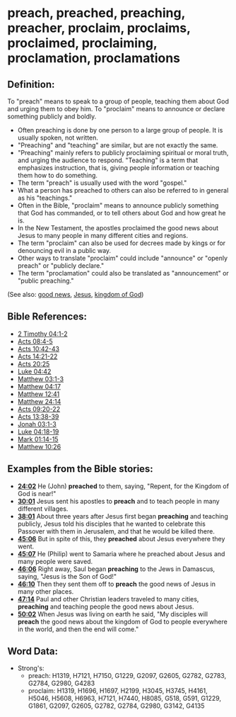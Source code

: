 # preach, preached, preaching, preacher, proclaim, proclaims, proclaimed, proclaiming, proclamation, proclamations #

## Definition: ##

To "preach" means to speak to a  group of people, teaching them about God and urging them to obey him.
To "proclaim" means to announce or declare something publicly and boldly.

* Often preaching is done by one person to a large group of people. It is usually spoken, not written.
* "Preaching" and "teaching" are similar, but are not exactly the same.
* "Preaching" mainly refers to publicly proclaiming spiritual or moral truth, and urging the audience to respond. "Teaching" is a term that emphasizes instruction, that is, giving people information or teaching them how to do something.
* The term "preach" is usually used with the word "gospel."
* What a person has preached to others can also be referred to in general as his "teachings."
* Often in the Bible, "proclaim" means to announce publicly something that God has commanded, or to tell others about God and how great he is.
* In the New Testament, the apostles proclaimed the good news about Jesus to many people in many different cities and regions.
* The term "proclaim" can also be used for decrees made by kings or for denouncing evil in a public way.
* Other ways to translate "proclaim" could include "announce" or "openly preach" or "publicly declare."
* The term "proclamation" could also be translated as "announcement" or "public preaching."

(See also: [good news](../kt/goodnews.md), [Jesus](../kt/jesus.md), [kingdom of God](../kt/kingdomofgod.md))

## Bible References: ##

* [2 Timothy 04:1-2](rc://en/tn/help/2ti/04/01)
* [Acts 08:4-5](rc://en/tn/help/act/08/04)
* [Acts 10:42-43](rc://en/tn/help/act/10/42)
* [Acts 14:21-22](rc://en/tn/help/act/14/21)
* [Acts 20:25](rc://en/tn/help/act/20/25)
* [Luke 04:42](rc://en/tn/help/luk/04/42)
* [Matthew 03:1-3](rc://en/tn/help/mat/03/01)
* [Matthew 04:17](rc://en/tn/help/mat/04/17)
* [Matthew 12:41](rc://en/tn/help/mat/12/41)
* [Matthew 24:14](rc://en/tn/help/mat/24/14)
* [Acts 09:20-22](rc://en/tn/help/act/09/20)
* [Acts 13:38-39](rc://en/tn/help/act/13/38)
* [Jonah 03:1-3](rc://en/tn/help/jon/03/01)
* [Luke 04:18-19](rc://en/tn/help/luk/04/18)
* [Mark 01:14-15](rc://en/tn/help/mrk/01/14)
* [Matthew 10:26](rc://en/tn/help/mat/10/26)


## Examples from the Bible stories: ##

* __[24:02](rc://en/tn/help/obs/24/02)__ He (John) __preached__ to them, saying, "Repent, for the Kingdom of God is near!"
* __[30:01](rc://en/tn/help/obs/30/01)__ Jesus sent his apostles to __preach__ and to teach people in many different villages. 
* __[38:01](rc://en/tn/help/obs/38/01)__ About three years after Jesus first began __preaching__ and teaching publicly, Jesus told his disciples that he wanted to celebrate this Passover with them in Jerusalem, and that he would be killed there.
* __[45:06](rc://en/tn/help/obs/45/06)__ But in spite of this, they __preached__ about Jesus everywhere they went.
* __[45:07](rc://en/tn/help/obs/45/07)__ He (Philip) went to Samaria where he preached about Jesus and many people were saved. 
* __[46:06](rc://en/tn/help/obs/46/06)__ Right away, Saul began __preaching__ to the Jews in Damascus, saying, "Jesus is the Son of God!" 
* __[46:10](rc://en/tn/help/obs/46/10)__ Then they sent them off to __preach__ the good news of Jesus in many other places. 
* __[47:14](rc://en/tn/help/obs/47/14)__ Paul and other Christian leaders traveled to many cities, __preaching__ and teaching people the good news about Jesus. 
* __[50:02](rc://en/tn/help/obs/50/02)__ When Jesus was living on earth he said, "My disciples will __preach__ the good news about the kingdom of God to people everywhere in the world, and then the end will come."

## Word Data: ##

* Strong's: 
    * preach: H1319, H7121, H7150, G1229, G2097, G2605, G2782, G2783, G2784, G2980, G4283
    * proclaim: H1319, H1696, H1697, H2199, H3045, H3745, H4161, H5046, H5608, H6963, H7121, H7440, H8085, G518, G591, G1229, G1861, G2097, G2605, G2782, G2784, G2980, G3142, G4135

